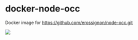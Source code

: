 # docker-node-occ
Docker image for https://github.com/erossignon/node-occ.git

[![](https://badge.imagelayers.io/lorinma/node-occ:latest.svg)](https://imagelayers.io/?images=lorinma/node-occ:latest 'Get your own badge on imagelayers.io')
